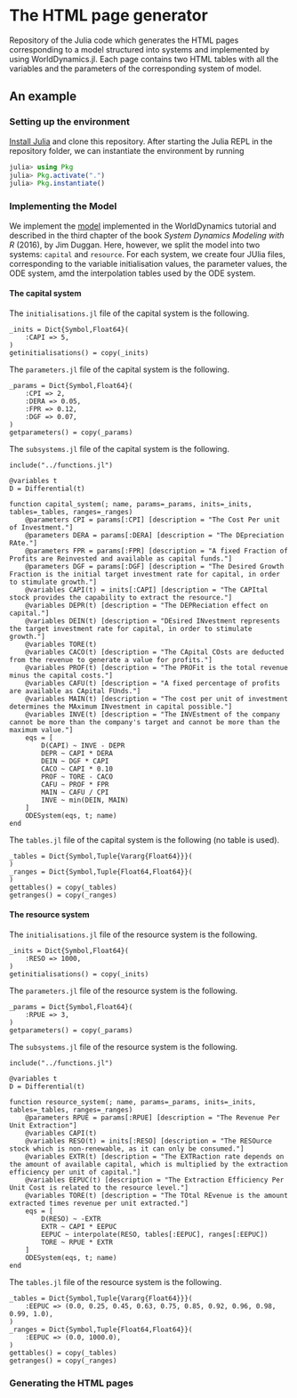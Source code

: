 # The HTML page generator

Repository of the Julia code which generates the HTML pages corresponding to a model structured into systems and implemented by using WorldDynamics.jl. Each page contains two HTML tables with all the variables and the parameters of the corresponding system of model.

## An example 

### Setting up the environment

[Install Julia](https://julialang.org/) and clone this repository. After starting the Julia REPL in the repository folder, we can instantiate the environment by running
```jl
julia> using Pkg
julia> Pkg.activate(".")
julia> Pkg.instantiate()
```

### Implementing the Model

We implement the [model](https://worlddynamics.github.io/WorldDynamics.jl/stable/tutorial/#Implementing-a-new-model) implemented in the WorldDynamics tutorial and described in the third chapter of the book *System Dynamics Modeling with R* (2016), by Jim Duggan. Here, however, we split the model into two systems: `capital` and `resource`. For each system, we create four JUlia files, corresponding to the variable initialisation values, the parameter values, the ODE system, amd the interpolation tables used by the ODE system.

#### The capital system

The `initialisations.jl` file of the capital system is the following.

```
_inits = Dict{Symbol,Float64}(
    :CAPI => 5,
)
getinitialisations() = copy(_inits)
```

The `parameters.jl` file of the capital system is the following.

```
_params = Dict{Symbol,Float64}(
    :CPI => 2,
    :DERA => 0.05,
    :FPR => 0.12,
    :DGF => 0.07,
)
getparameters() = copy(_params)
```

The `subsystems.jl` file of the capital system is the following.

```
include("../functions.jl")

@variables t
D = Differential(t)

function capital_system(; name, params=_params, inits=_inits, tables=_tables, ranges=_ranges)
    @parameters CPI = params[:CPI] [description = "The Cost Per unit of Investment."]
    @parameters DERA = params[:DERA] [description = "The DEpreciation RAte."]
    @parameters FPR = params[:FPR] [description = "A fixed Fraction of Profits are Reinvested and available as capital funds."]
    @parameters DGF = params[:DGF] [description = "The Desired Growth Fraction is the initial target investment rate for capital, in order to stimulate growth."]
    @variables CAPI(t) = inits[:CAPI] [description = "The CAPItal stock provides the capability to extract the resource."]
    @variables DEPR(t) [description = "The DEPReciation effect on capital."]
    @variables DEIN(t) [description = "DEsired INvestment represents the target investment rate for capital, in order to stimulate growth."]
    @variables TORE(t)
    @variables CACO(t) [description = "The CApital COsts are deducted from the revenue to generate a value for profits."]
    @variables PROF(t) [description = "The PROFit is the total revenue minus the capital costs."]
    @variables CAFU(t) [description = "A fixed percentage of profits are available as CApital FUnds."]
    @variables MAIN(t) [description = "The cost per unit of investment determines the MAximum INvestment in capital possible."]
    @variables INVE(t) [description = "The INVEstment of the company cannot be more than the company's target and cannot be more than the maximum value."]
    eqs = [
        D(CAPI) ~ INVE - DEPR
        DEPR ~ CAPI * DERA
        DEIN ~ DGF * CAPI
        CACO ~ CAPI * 0.10
        PROF ~ TORE - CACO
        CAFU ~ PROF * FPR
        MAIN ~ CAFU / CPI
        INVE ~ min(DEIN, MAIN)
    ]
    ODESystem(eqs, t; name)
end
```

The `tables.jl` file of the capital system is the following (no table is used).

```
_tables = Dict{Symbol,Tuple{Vararg{Float64}}}(
)
_ranges = Dict{Symbol,Tuple{Float64,Float64}}(
)
gettables() = copy(_tables)
getranges() = copy(_ranges)
```

#### The resource system

The `initialisations.jl` file of the resource system is the following.

```
_inits = Dict{Symbol,Float64}(
    :RESO => 1000,
)
getinitialisations() = copy(_inits)
```

The `parameters.jl` file of the resource system is the following.

```
_params = Dict{Symbol,Float64}(
    :RPUE => 3,
)
getparameters() = copy(_params)
```

The `subsystems.jl` file of the resource system is the following.

```
include("../functions.jl")

@variables t
D = Differential(t)

function resource_system(; name, params=_params, inits=_inits, tables=_tables, ranges=_ranges)
    @parameters RPUE = params[:RPUE] [description = "The Revenue Per Unit Extraction"]
    @variables CAPI(t)
    @variables RESO(t) = inits[:RESO] [description = "The RESOurce stock which is non-renewable, as it can only be consumed."]
    @variables EXTR(t) [description = "The EXTRaction rate depends on the amount of available capital, which is multiplied by the extraction efficiency per unit of capital."]
    @variables EEPUC(t) [description = "The Extraction Efficiency Per Unit Cost is related to the resource level."]
    @variables TORE(t) [description = "The TOtal REvenue is the amount extracted times revenue per unit extracted."]
    eqs = [
        D(RESO) ~ -EXTR
        EXTR ~ CAPI * EEPUC
        EEPUC ~ interpolate(RESO, tables[:EEPUC], ranges[:EEPUC])
        TORE ~ RPUE * EXTR
    ]
    ODESystem(eqs, t; name)
end
```

The `tables.jl` file of the resource system is the following.

```
_tables = Dict{Symbol,Tuple{Vararg{Float64}}}(
    :EEPUC => (0.0, 0.25, 0.45, 0.63, 0.75, 0.85, 0.92, 0.96, 0.98, 0.99, 1.0),
)
_ranges = Dict{Symbol,Tuple{Float64,Float64}}(
    :EEPUC => (0.0, 1000.0),
)
gettables() = copy(_tables)
getranges() = copy(_ranges)
```

### Generating the HTML pages
